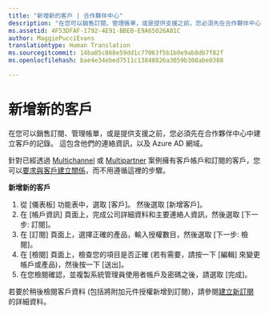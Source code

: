 ```yaml
---
title: "新增新的客戶 | 合作夥伴中心"
description: "在您可以銷售訂閱、管理帳單，或是提供支援之前，您必須先在合作夥伴中心中建立客戶的記錄。 這包含他們的連絡資訊，以及 Azure AD 網域。"
ms.assetid: 4F53DFAF-1792-4E91-BBEB-E9A65026A81C
author: MaggiePucciEvans
translationtype: Human Translation
ms.sourcegitcommit: 14ba85c868e59dd1c77063f5b1b0e9ab8db7f82f
ms.openlocfilehash: bae4e34ebed7511c13848826a3059b308abe0388

---
```


# 新增新的客戶


在您可以銷售訂閱、管理帳單，或是提供支援之前，您必須先在合作夥伴中心中建立客戶的記錄。 這包含他們的連絡資訊，以及 Azure AD 網域。

針對已經透過 [Multichannel](multichannel.md) 或 [Multipartner](multipartner.md) 案例擁有客戶帳戶和訂閱的客戶，您可以[要求與客戶建立關係](request-a-relationship-with-a-customer.md)，而不用遵循這裡的步驟。

**新增新的客戶**

1.  從 [儀表板] 功能表中，選取 [客戶]。 然後選取 \[新增客戶\]。
2.  在 \[帳戶資訊\] 頁面上，完成公司詳細資料和主要連絡人資訊，然後選取 \[下一步: 訂閱\]。
3.  在 \[訂閱\] 頁面上，選擇正確的產品，輸入授權數目，然後選取 \[下一步: 檢閱\]。
4.  在 [檢閱] 頁面上，檢查您的項目是否正確 (若有需要，請按一下 [編輯] 來變更帳戶或產品)，然後按一下 [送出]。
5.  在您檢閱確認，並複製系統管理員使用者帳戶及密碼之後，請選取 [完成]。

若要於稍後檢閱客戶資料 (包括將附加元件授權新增到訂閱)，請參閱[建立新訂閱](create-a-new-subscription.md)的詳細資料。

 

 






<!--HONumber=Nov16_HO4-->



